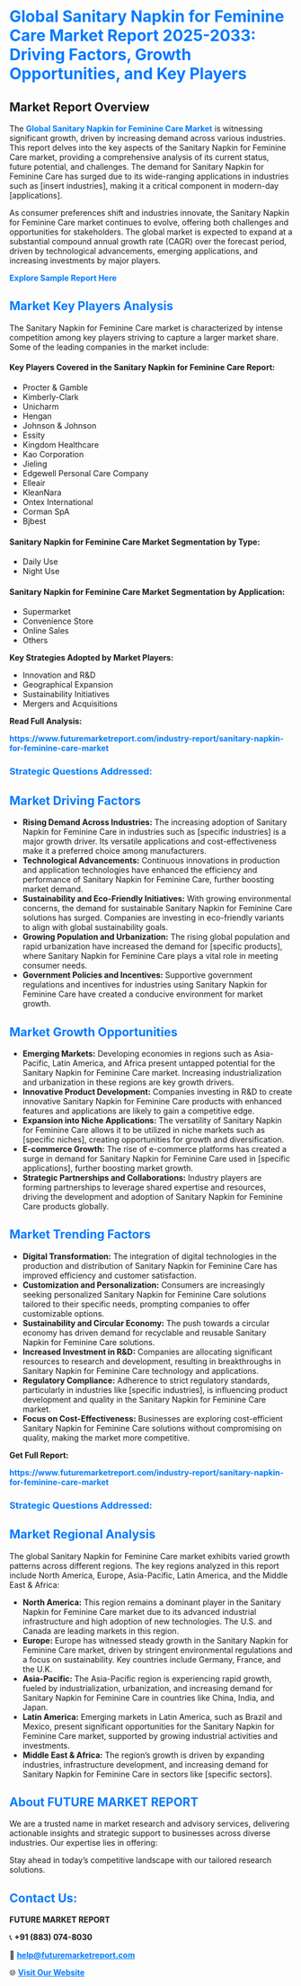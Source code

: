 <h1 style="color: #007BFF;">Global Sanitary Napkin for Feminine Care Market Report 2025-2033: Driving Factors, Growth Opportunities, and Key Players</h1>

<section id="overview">
<h2>Market Report Overview</h2>
<p>The <a href="https://www.futuremarketreport.com/industry-report/sanitary-napkin-for-feminine-care-market" style="color: #007BFF; text-decoration: none;"><strong>Global Sanitary Napkin for Feminine Care Market</strong></a> is witnessing significant growth, driven by increasing demand across various industries. This report delves into the key aspects of the Sanitary Napkin for Feminine Care market, providing a comprehensive analysis of its current status, future potential, and challenges. The demand for Sanitary Napkin for Feminine Care has surged due to its wide-ranging applications in industries such as [insert industries], making it a critical component in modern-day [applications].</p>
<p>As consumer preferences shift and industries innovate, the Sanitary Napkin for Feminine Care market continues to evolve, offering both challenges and opportunities for stakeholders. The global market is expected to expand at a substantial compound annual growth rate (CAGR) over the forecast period, driven by technological advancements, emerging applications, and increasing investments by major players.</p>
</section>

<section id="overview">
<p><a href="https://www.futuremarketreport.com/request-sample/reportId=106964" style="color: #007BFF; text-decoration: none;"><strong>Explore Sample Report Here</strong></a></p>
</section>

<section id="key-players">
<h2 style="color: #007BFF;">Market Key Players Analysis</h2>
<p>The Sanitary Napkin for Feminine Care market is characterized by intense competition among key players striving to capture a larger market share. Some of the leading companies in the market include:</p>
<h4>Key Players Covered in the Sanitary Napkin for Feminine Care Report:</h4>
<ul><li>Procter &amp; Gamble</li><li>Kimberly-Clark</li><li>Unicharm</li><li>Hengan</li><li>Johnson &amp; Johnson</li><li>Essity</li><li>Kingdom Healthcare</li><li>Kao Corporation</li><li>Jieling</li><li>Edgewell Personal Care Company</li><li>Elleair</li><li>KleanNara</li><li>Ontex International</li><li>Corman SpA</li><li>Bjbest</li></ul>
<h4>Sanitary Napkin for Feminine Care Market Segmentation by Type:</h4>
<ul><li>Daily Use</li><li>Night Use</li></ul>

<h4>Sanitary Napkin for Feminine Care Market Segmentation by Application:</h4>
<ul><li>Supermarket</li><li>Convenience Store</li><li>Online Sales</li><li>Others</li></ul>
<p><strong>Key Strategies Adopted by Market Players:</strong></p>
<ul>
<li>Innovation and R&D</li>
<li>Geographical Expansion</li>
<li>Sustainability Initiatives</li>
<li>Mergers and Acquisitions</li>
</ul>
</section>

<section>
<p><strong>Read Full Analysis: </strong></p><a href="https://www.futuremarketreport.com/industry-report/sanitary-napkin-for-feminine-care-market" style="color: #007BFF; text-decoration: none;"><strong>https://www.futuremarketreport.com/industry-report/sanitary-napkin-for-feminine-care-market</strong></a>
<h3 style="color: #007BFF;">Strategic Questions Addressed:</h3>
</section>

<section id="driving-factors">
<h2 style="color: #007BFF;">Market Driving Factors</h2>
<ul>
<li><strong>Rising Demand Across Industries:</strong> The increasing adoption of Sanitary Napkin for Feminine Care in industries such as [specific industries] is a major growth driver. Its versatile applications and cost-effectiveness make it a preferred choice among manufacturers.</li>
<li><strong>Technological Advancements:</strong> Continuous innovations in production and application technologies have enhanced the efficiency and performance of Sanitary Napkin for Feminine Care, further boosting market demand.</li>
<li><strong>Sustainability and Eco-Friendly Initiatives:</strong> With growing environmental concerns, the demand for sustainable Sanitary Napkin for Feminine Care solutions has surged. Companies are investing in eco-friendly variants to align with global sustainability goals.</li>
<li><strong>Growing Population and Urbanization:</strong> The rising global population and rapid urbanization have increased the demand for [specific products], where Sanitary Napkin for Feminine Care plays a vital role in meeting consumer needs.</li>
<li><strong>Government Policies and Incentives:</strong> Supportive government regulations and incentives for industries using Sanitary Napkin for Feminine Care have created a conducive environment for market growth.</li>
</ul>
</section>

<section id="growth-opportunities">
<h2 style="color: #007BFF;">Market Growth Opportunities</h2>
<ul>
<li><strong>Emerging Markets:</strong> Developing economies in regions such as Asia-Pacific, Latin America, and Africa present untapped potential for the Sanitary Napkin for Feminine Care market. Increasing industrialization and urbanization in these regions are key growth drivers.</li>
<li><strong>Innovative Product Development:</strong> Companies investing in R&D to create innovative Sanitary Napkin for Feminine Care products with enhanced features and applications are likely to gain a competitive edge.</li>
<li><strong>Expansion into Niche Applications:</strong> The versatility of Sanitary Napkin for Feminine Care allows it to be utilized in niche markets such as [specific niches], creating opportunities for growth and diversification.</li>
<li><strong>E-commerce Growth:</strong> The rise of e-commerce platforms has created a surge in demand for Sanitary Napkin for Feminine Care used in [specific applications], further boosting market growth.</li>
<li><strong>Strategic Partnerships and Collaborations:</strong> Industry players are forming partnerships to leverage shared expertise and resources, driving the development and adoption of Sanitary Napkin for Feminine Care products globally.</li>
</ul>
</section>

<section id="trending-factors">
<h2 style="color: #007BFF;">Market Trending Factors</h2>
<ul>
<li><strong>Digital Transformation:</strong> The integration of digital technologies in the production and distribution of Sanitary Napkin for Feminine Care has improved efficiency and customer satisfaction.</li>
<li><strong>Customization and Personalization:</strong> Consumers are increasingly seeking personalized Sanitary Napkin for Feminine Care solutions tailored to their specific needs, prompting companies to offer customizable options.</li>
<li><strong>Sustainability and Circular Economy:</strong> The push towards a circular economy has driven demand for recyclable and reusable Sanitary Napkin for Feminine Care solutions.</li>
<li><strong>Increased Investment in R&D:</strong> Companies are allocating significant resources to research and development, resulting in breakthroughs in Sanitary Napkin for Feminine Care technology and applications.</li>
<li><strong>Regulatory Compliance:</strong> Adherence to strict regulatory standards, particularly in industries like [specific industries], is influencing product development and quality in the Sanitary Napkin for Feminine Care market.</li>
<li><strong>Focus on Cost-Effectiveness:</strong> Businesses are exploring cost-efficient Sanitary Napkin for Feminine Care solutions without compromising on quality, making the market more competitive.</li>
</ul>
</section>

<section>
<p><strong>Get Full Report: </strong></p><a href="https://www.futuremarketreport.com/industry-report/sanitary-napkin-for-feminine-care-market" style="color: #007BFF; text-decoration: none;"><strong>https://www.futuremarketreport.com/industry-report/sanitary-napkin-for-feminine-care-market</strong></a>
<h3 style="color: #007BFF;">Strategic Questions Addressed:</h3>
</section>


<section id="regional-analysis">
<h2 style="color: #007BFF;">Market Regional Analysis</h2>
<p>The global Sanitary Napkin for Feminine Care market exhibits varied growth patterns across different regions. The key regions analyzed in this report include North America, Europe, Asia-Pacific, Latin America, and the Middle East & Africa:</p>
<ul>
<li><strong>North America:</strong> This region remains a dominant player in the Sanitary Napkin for Feminine Care market due to its advanced industrial infrastructure and high adoption of new technologies. The U.S. and Canada are leading markets in this region.</li>
<li><strong>Europe:</strong> Europe has witnessed steady growth in the Sanitary Napkin for Feminine Care market, driven by stringent environmental regulations and a focus on sustainability. Key countries include Germany, France, and the U.K.</li>
<li><strong>Asia-Pacific:</strong> The Asia-Pacific region is experiencing rapid growth, fueled by industrialization, urbanization, and increasing demand for Sanitary Napkin for Feminine Care in countries like China, India, and Japan.</li>
<li><strong>Latin America:</strong> Emerging markets in Latin America, such as Brazil and Mexico, present significant opportunities for the Sanitary Napkin for Feminine Care market, supported by growing industrial activities and investments.</li>
<li><strong>Middle East & Africa:</strong> The region’s growth is driven by expanding industries, infrastructure development, and increasing demand for Sanitary Napkin for Feminine Care in sectors like [specific sectors].</li>
</ul>
</section>

<footer>
<h2 style="color: #007BFF;">About FUTURE MARKET REPORT</h2>
<p>We are a trusted name in market research and advisory services, delivering actionable insights and strategic support to businesses across diverse industries. Our expertise lies in offering:</p>

<p>Stay ahead in today’s competitive landscape with our tailored research solutions.</p>

<h2 style="color: #007BFF;">Contact Us:</h2>
<p><strong>FUTURE MARKET REPORT</strong></p>
<p>📞 <strong>+91 (883) 074-8030</strong></p>
<p>📧 <strong><a href="mailto:help@futuremarketreport.com" style="color: #007BFF;">help@futuremarketreport.com</a></strong></p>
<p>🌐 <strong><a href="https://www.futuremarketreport.com/" style="color: #007BFF;">Visit Our Website</a></strong></p>
</footer>